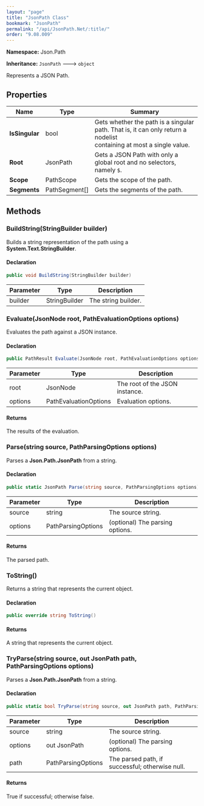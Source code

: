 ```yaml
---
layout: "page"
title: "JsonPath Class"
bookmark: "JsonPath"
permalink: "/api/JsonPath.Net/:title/"
order: "9.08.009"
---
```

**Namespace:** Json.Path

**Inheritance:**
`JsonPath`
 🡒 
`object`

Represents a JSON Path.

## Properties

| Name | Type | Summary |
|---|---|---|
| **IsSingular** | bool | Gets whether the path is a singular path.  That is, it can only return a nodelist<br>containing at most a single value. |
| **Root** | JsonPath | Gets a JSON Path with only a global root and no selectors, namely `$`. |
| **Scope** | PathScope | Gets the scope of the path. |
| **Segments** | PathSegment[] | Gets the segments of the path. |

## Methods

### BuildString(StringBuilder builder)

Builds a string representation of the path using a **System.Text.StringBuilder**.

#### Declaration

```c#
public void BuildString(StringBuilder builder)
```

| Parameter | Type | Description |
|---|---|---|
| builder | StringBuilder | The string builder. |


### Evaluate(JsonNode root, PathEvaluationOptions options)

Evaluates the path against a JSON instance.

#### Declaration

```c#
public PathResult Evaluate(JsonNode root, PathEvaluationOptions options)
```

| Parameter | Type | Description |
|---|---|---|
| root | JsonNode | The root of the JSON instance. |
| options | PathEvaluationOptions | Evaluation options. |


#### Returns

The results of the evaluation.

### Parse(string source, PathParsingOptions options)

Parses a **Json.Path.JsonPath** from a string.

#### Declaration

```c#
public static JsonPath Parse(string source, PathParsingOptions options)
```

| Parameter | Type | Description |
|---|---|---|
| source | string | The source string. |
| options | PathParsingOptions | (optional) The parsing options. |


#### Returns

The parsed path.

### ToString()

Returns a string that represents the current object.

#### Declaration

```c#
public override string ToString()
```


#### Returns

A string that represents the current object.

### TryParse(string source, out JsonPath path, PathParsingOptions options)

Parses a **Json.Path.JsonPath** from a string.

#### Declaration

```c#
public static bool TryParse(string source, out JsonPath path, PathParsingOptions options)
```

| Parameter | Type | Description |
|---|---|---|
| source | string | The source string. |
| options | out JsonPath | (optional) The parsing options. |
| path | PathParsingOptions | The parsed path, if successful; otherwise null. |


#### Returns

True if successful; otherwise false.

